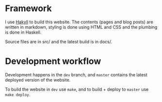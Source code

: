 # Framework 

I use [Hakyll](https://jaspervdj.be/hakyll/) to build this website. The contents (pages and blog posts) are written in markdown, styling is done using HTML and CSS and the plumbing is done in Haskell.

Source files are in src/ and the latest build is in docs/.

# Development workflow

Development happens in the `dev` branch, and `master` contains the latest deployed version of the website. 

To build the website in `dev` use `make`, and to build + deploy to `master` use `make deploy`.
